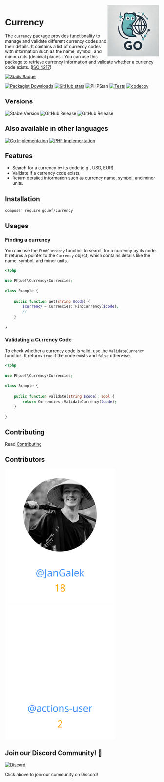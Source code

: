<img align=right width="168" src="docs/gouef_logo.png">

# Currency
The `currency` package provides functionality to manage and validate different currency codes and their details. It contains a list of currency codes with information such as the name, symbol, and minor units (decimal places). You can use this package to retrieve currency information and validate whether a currency code exists. ([ISO 4217](https://en.wikipedia.org/wiki/ISO_4217))

[![Static Badge](https://img.shields.io/badge/Github-phpuef%2Fgithub--lib--template-blue?style=for-the-badge&logo=github&link=github.com%2Fphpuef%2Fcurrency)](https://github.com/phpuef/currency)

[![Packagist Downloads](https://img.shields.io/packagist/dt/phpuef/currency)](https://packagist.org/packages/phpuef/currency)
[![GitHub stars](https://img.shields.io/github/stars/phpuef/currency?style=social)](https://github.com/phpuef/currency/stargazers)
![PHPStan](https://github.com/phpuef/currency/actions/workflows/phpstan.yml/badge.svg)
[![Tests](https://github.com/phpuef/currency/actions/workflows/tests.yml/badge.svg)](https://github.com/phpuef/currency/actions/workflows/tests.yml)
[![codecov](https://codecov.io/github/phpuef/currency/branch/main/graph/badge.svg?token=YUG8EMH6Q8)](https://codecov.io/github/phpuef/currency)

## Versions
![Stable Version](https://img.shields.io/github/v/release/phpuef/currency?label=Stable&labelColor=green)
![GitHub Release](https://img.shields.io/github/v/release/phpuef/currency?label=RC&include_prereleases&filter=*rc*&logoSize=diago)
![GitHub Release](https://img.shields.io/github/v/release/phpuef/currency?label=Beta&include_prereleases&filter=*beta*&logoSize=diago)

## Also available in other languages

[![Go Implementation](https://img.shields.io/badge/Go-currency-00ADD8?logo=Go&logoColor=white)](https://github.com/gouef/currency)
[![PHP Implementation](https://img.shields.io/badge/PHP-currency-4F5D95?logo=php&logoColor=white)](https://github.com/phpuef/currency)


## Features

- Search for a currency by its code (e.g., USD, EUR).
- Validate if a currency code exists.
- Return detailed information such as currency name, symbol, and minor units.

## Installation

```shell
composer require gouef/currency
```

## Usages

### Finding a currency
You can use the `FindCurrency` function to search for a currency by its code. It returns a pointer to the `Currency` object, which contains details like the name, symbol, and minor units.

```php
<?php

use Phpuef\Currency\Currencies;

class Example {

    public function get(string $code) {
        $currency = Currencies::FindCurrency($code);
        //
    }

}

```

### Validating a Currency Code
To check whether a currency code is valid, use the `ValidateCurrency` function. It returns `true` if the code exists and `false` otherwise.

```php
<?php

use Phpuef\Currency\Currencies;

class Example {

    public function validate(string $code): bool {
        return Currencies::ValidateCurrency($code);
    }

}
```


## Contributing

Read [Contributing](CONTRIBUTING.md)

## Contributors

<div>
<span>
  <a href="https://github.com/JanGalek"><img src="https://raw.githubusercontent.com/phpuef/currency/refs/heads/contributors-svg/.github/contributors/JanGalek.svg" alt="JanGalek" /></a>
</span>
<span>
  <a href="https://github.com/actions-user"><img src="https://raw.githubusercontent.com/phpuef/currency/refs/heads/contributors-svg/.github/contributors/actions-user.svg" alt="actions-user" /></a>
</span>
</div>

## Join our Discord Community! 🎉

[![Discord](https://img.shields.io/discord/1334331501462163509?style=for-the-badge&logo=discord&logoColor=white&logoSize=auto&label=Community%20discord&labelColor=blue&link=https%3A%2F%2Fdiscord.gg%2FwjGqeWFnqK
)](https://discord.gg/wjGqeWFnqK)

Click above to join our community on Discord!
